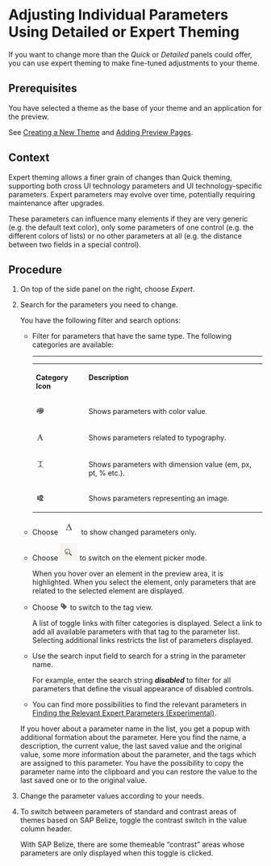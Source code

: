 <!-- loio7b01607cb9564f6d94087a6db995c350 -->

# Adjusting Individual Parameters Using Detailed or Expert Theming

If you want to change more than the *Quick* or *Detailed* panels could offer, you can use expert theming to make fine-tuned adjustments to your theme.



<a name="loio7b01607cb9564f6d94087a6db995c350__prereq_N10015_N10012_N10001"/>

## Prerequisites

You have selected a theme as the base of your theme and an application for the preview.

See [Creating a New Theme](creating-a-new-theme-72c730b.md) and [Adding Preview Pages](adding-preview-pages-8af60d3.md).



<a name="loio7b01607cb9564f6d94087a6db995c350__context_N10015_N10012_N10001"/>

## Context

Expert theming allows a finer grain of changes than Quick theming, supporting both cross UI technology parameters and UI technology-specific parameters. Expert parameters may evolve over time, potentially requiring maintenance after upgrades.

These parameters can influence many elements if they are very generic \(e.g. the default text color\), only some parameters of one control \(e.g. the different colors of lists\) or no other parameters at all \(e.g. the distance between two fields in a special control\).



<a name="loio7b01607cb9564f6d94087a6db995c350__steps_rl1_m4r_y3b"/>

## Procedure

1.  On top of the side panel on the right, choose *Expert*.

2.  Search for the parameters you need to change.

    You have the following filter and search options:

    -   Filter for parameters that have the same type. The following categories are available:

        ****


        <table>
        <tr>
        <th valign="top">

        Category Icon


        
        </th>
        <th valign="top">

        Description


        
        </th>
        </tr>
        <tr>
        <td valign="top">

        ![Show Colors Only](images/Show_Colors_Only_0aa8c11.png)


        
        </td>
        <td valign="top">

        Shows parameters with color value.


        
        </td>
        </tr>
        <tr>
        <td valign="top">

        ![Show Text Attributes Only](images/Show_Text_Attributes_Only_c718da5.png)


        
        </td>
        <td valign="top">

        Shows parameters related to typography.


        
        </td>
        </tr>
        <tr>
        <td valign="top">

        ![Show Dimensions Only](images/Show_Dimensions_Only_f6ab91b.png)


        
        </td>
        <td valign="top">

        Shows parameters with dimension value \(em, px, pt, % etc.\).


        
        </td>
        </tr>
        <tr>
        <td valign="top">

        ![Show Images Only](images/Show_Images_Only_fdbb8a4.png)


        
        </td>
        <td valign="top">

        Shows parameters representing an image.


        
        </td>
        </tr>
        </table>
        
    -   Choose ![](images/Delta_Filter_f19cafd.png) to show changed parameters only.
    -   Choose ![](images/Control_Picker_2d4d775.png) to switch on the element picker mode.

        When you hover over an element in the preview area, it is highlighted. When you select the element, only parameters that are related to the selected element are displayed.

    -   Choose ![Tag View](images/Tag_View_fdc5ba6.png) to switch to the tag view.

        A list of toggle links with filter categories is displayed. Select a link to add all available parameters with that tag to the parameter list. Selecting additional links restricts the list of parameters displayed.

    -   Use the search input field to search for a string in the parameter name.

        For example, enter the search string ***disabled*** to filter for all parameters that define the visual appearance of disabled controls.

    -   You can find more possibilities to find the relevant parameters in [Finding the Relevant Expert Parameters \(Experimental\)](finding-the-relevant-expert-parameters-experimental-0980cc6.md).


    If you hover about a parameter name in the list, you get a popup with additional formation about the parameter. Here you find the name, a description, the current value, the last saved value and the original value, some more information about the parameter, and the tags which are assigned to this parameter. You have the possibility to copy the parameter name into the clipboard and you can restore the value to the last saved one or to the original value.

3.  Change the parameter values according to your needs.

4.  To switch between parameters of standard and contrast areas of themes based on SAP Belize, toggle the contrast switch in the value column header.

    With SAP Belize, there are some themeable “contrast” areas whose parameters are only displayed when this toggle is clicked.


